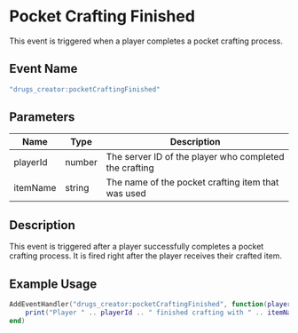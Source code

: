 # Pocket Crafting Finished

This event is triggered when a player completes a pocket crafting process.

## Event Name
```lua
"drugs_creator:pocketCraftingFinished"
```

## Parameters
| Name | Type | Description |
|------|------|-------------|
| playerId | number | The server ID of the player who completed the crafting |
| itemName | string | The name of the pocket crafting item that was used |

## Description
This event is triggered after a player successfully completes a pocket crafting process. It is fired right after the player receives their crafted item.

## Example Usage
```lua
AddEventHandler("drugs_creator:pocketCraftingFinished", function(playerId, itemName)
    print("Player " .. playerId .. " finished crafting with " .. itemName)
end)
``` 